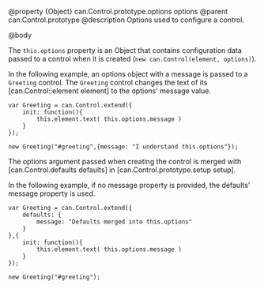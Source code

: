@property {Object} can.Control.prototype.options options
@parent can.Control.prototype
@description Options used to configure a control.

@body

The `this.options` property is an Object that contains
configuration data passed to a control when it is
created (`new can.Control(element, options)`).

In the following example, an options object with
a message is passed to a `Greeting` control. The
`Greeting` control changes the text of its [can.Control::element element]
to the options' message value.

	var Greeting = can.Control.extend({
		init: function(){
			this.element.text( this.options.message )
		}
	});

	new Greeting("#greeting",{message: "I understand this.options"});

The options argument passed when creating the control
is merged with [can.Control.defaults defaults] in
[can.Control.prototype.setup setup].

In the following example, if no message property is provided,
the defaults' message property is used.

	var Greeting = can.Control.extend({
		defaults: {
			message: "Defaults merged into this.options"
		}
	},{
		init: function(){
			this.element.text( this.options.message )
		}
	});

	new Greeting("#greeting");